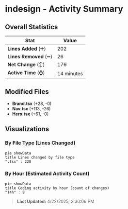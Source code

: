 # indesign - Activity Summary 

## Overall Statistics

| Stat                   | Value                                                             |
| ---------------------- | ----------------------------------------------------------------- |
| **Lines Added** (➕)   | 202                                          |
| **Lines Removed** (➖) | 26                                        |
| **Net Change** (↕)    | 176                |
| **Active Time** (⌚)   | 14 minutes |


## Modified Files
- **Brand.tsx** (+28, -0)
- **Nav.tsx** (+113, -26)
- **Hero.tsx** (+61, -0)

## Visualizations

### By File Type (Lines Changed)

```mermaid
pie showData
title Lines changed by file type
".tsx" : 228
```

### By Hour (Estimated Activity Count)

```mermaid
pie showData
title Coding activity by hour (count of changes)
"14h" : 9
```


> **Last Updated:** 4/22/2025, 2:30:06 PM